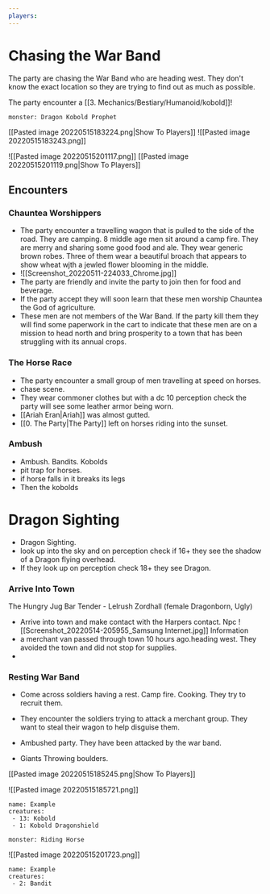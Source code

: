 ```yaml
---
players: 
---
```

# Chasing the War Band
The party are chasing the War Band who are heading west. They don't know the exact location so they are trying to find out as much as possible.

The party encounter a [[3. Mechanics/Bestiary/Humanoid/kobold]]!

```statblock
monster: Dragon Kobold Prophet
```



[[Pasted image 20220515183224.png|Show To Players]]
![[Pasted image 20220515183243.png]]

![[Pasted image 20220515201117.png]]
[[Pasted image 20220515201119.png|Show To Players]]
## Encounters

### Chauntea Worshippers
- The party encounter a travelling wagon that is pulled to the side of the road. They are camping. 8 middle age men sit around a camp fire. They are merry and sharing some good food and ale. They wear generic brown robes. Three of them wear a beautiful broach that appears to show wheat wjth a jewled flower blooming in the middle.
- ![[Screenshot_20220511-224033_Chrome.jpg]]
- The party are friendly and invite the party to join then for food and beverage.
- If the party accept they will soon  learn that these men worship Chauntea the God of agriculture.
- These men are not members of the War Band. If the party kill them they will find some paperwork in the cart to indicate that these men are on a mission to head north and bring prosperity to a town that has been struggling with its annual crops.

### The Horse Race
- The party encounter a small group of men travelling at speed on horses. 
- chase scene. 
- They wear commoner clothes but with a dc 10 perception check the party will see some leather armor being worn.
- [[Ariah Eran|Ariah]] was almost gutted. 
- [[0. The Party|The Party]] left on horses riding into the sunset. 

### Ambush
- Ambush. Bandits. Kobolds
- pit trap for horses. 
- if horse falls in it breaks its legs
- Then the kobolds 


# Dragon Sighting 
- Dragon Sighting. 
- look up into the sky and on perception check if 16+ they see the shadow of a Dragon flying overhead.
- If they look up on perception check 18+ they see Dragon.

### Arrive Into Town
The Hungry Jug
Bar Tender - Lelrush Zordhall (female 
Dragonborn, Ugly)
- Arrive into town and make contact with the Harpers contact.
Npc
![[Screenshot_20220514-205955_Samsung Internet.jpg]]
Information
- a merchant van passed through town 10 hours ago.heading west. They avoided the town and did not stop for supplies.
- 

### Resting War Band
- Come across soldiers having a rest. Camp fire. Cooking. They try to recruit them.
 

- They encounter the soldiers trying to attack a merchant group. They want to steal their wagon to help disguise them.
- Ambushed party. They have been attacked by the war band.
- Giants Throwing boulders. 

[[Pasted image 20220515185245.png|Show To Players]]

![[Pasted image 20220515185721.png]]

```encounter
name: Example
creatures:
 - 13: Kobold
 - 1: Kobold Dragonshield
```

```statblock
monster: Riding Horse
```

![[Pasted image 20220515201723.png]]

```encounter
name: Example
creatures:
 - 2: Bandit
```





